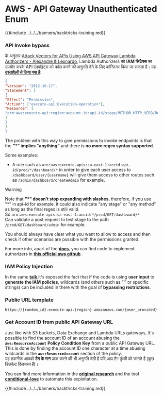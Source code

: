 # AWS - API Gateway Unauthenticated Enum

{{#include ../../../banners/hacktricks-training.md}}

### API Invoke bypass

के अनुसार [Attack Vectors for APIs Using AWS API Gateway Lambda Authorizers - Alexandre & Leonardo](https://www.youtube.com/watch?v=bsPKk7WDOnE), Lambda Authorizers को **IAM सिंटैक्स** का उपयोग करके API एंडपॉइंट्स को कॉल करने की अनुमति देने के लिए कॉन्फ़िगर किया जा सकता है। यह [**दस्तावेज़ों से लिया गया है**](https://docs.aws.amazon.com/apigateway/latest/developerguide/api-gateway-control-access-using-iam-policies-to-invoke-api.html):
```json
{
"Version": "2012-10-17",
"Statement": [
{
"Effect": "Permission",
"Action": ["execute-api:Execution-operation"],
"Resource": [
"arn:aws:execute-api:region:account-id:api-id/stage/METHOD_HTTP_VERB/Resource-path"
]
}
]
}
```
The problem with this way to give permissions to invoke endpoints is that the **"\*" implies "anything"** and there is **no more regex syntax supported**.

Some examples:

- A rule such as `arn:aws:execute-apis:sa-east-1:accid:api-id/prod/*/dashboard/*` in order to give each user access to `/dashboard/user/{username}` will give them access to other routes such as `/admin/dashboard/createAdmin` for example.

> [!WARNING]
> Note that **"\*" doesn't stop expanding with slashes**, therefore, if you use "\*" in api-id for example, it could also indicate "any stage" or "any method" as long as the final regex is still valid.\
> So `arn:aws:execute-apis:sa-east-1:accid:*/prod/GET/dashboard/*`\
> Can validate a post request to test stage to the path `/prod/GET/dashboard/admin` for example.

You should always have clear what you want to allow to access and then check if other scenarios are possible with the permissions granted.

For more info, apart of the [**docs**](https://docs.aws.amazon.com/apigateway/latest/developerguide/api-gateway-control-access-using-iam-policies-to-invoke-api.html), you can find code to implement authorizers in [**this official aws github**](https://github.com/awslabs/aws-apigateway-lambda-authorizer-blueprints/tree/master/blueprints).

### IAM Policy Injection

In the same [**talk** ](https://www.youtube.com/watch?v=bsPKk7WDOnE)it's exposed the fact that if the code is using **user input** to **generate the IAM policies**, wildcards (and others such as "." or specific strings) can be included in there with the goal of **bypassing restrictions**.

### Public URL template
```
https://{random_id}.execute-api.{region}.amazonaws.com/{user_provided}
```
### Get Account ID from public API Gateway URL

Just like with S3 buckets, Data Exchange and Lambda URLs gateways, It's possible to find the account ID of an account abusing the **`aws:ResourceAccount`** **Policy Condition Key** from a public API Gateway URL. This is done by finding the account ID one character at a time abusing wildcards in the **`aws:ResourceAccount`** section of the policy.\
यह तकनीक आपको **टैग के मान** प्राप्त करने की भी अनुमति देती है यदि आप टैग कुंजी को जानते हैं (कुछ डिफ़ॉल्ट दिलचस्प हैं)।

You can find more information in the [**original research**](https://blog.plerion.com/conditional-love-for-aws-metadata-enumeration/) and the tool [**conditional-love**](https://github.com/plerionhq/conditional-love/) to automate this exploitation.

{{#include ../../../banners/hacktricks-training.md}}
